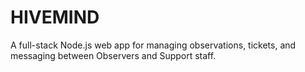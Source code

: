 # HIVEMIND
A full-stack Node.js web app for managing observations, tickets, and messaging between Observers and Support staff.
